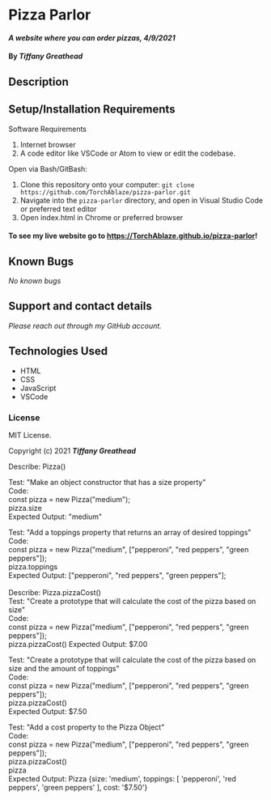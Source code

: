 # Pizza Parlor

#### _A website where you can order pizzas, 4/9/2021_

#### By _**Tiffany Greathead**_

## Description

## Setup/Installation Requirements

Software Requirements

1. Internet browser
2. A code editor like VSCode or Atom to view or edit the codebase.

Open via Bash/GitBash:

1. Clone this repository onto your computer:
   `git clone https://github.com/TorchAblaze/pizza-parlor.git`
2. Navigate into the `pizza-parlor` directory, and open in Visual Studio Code or preferred text editor
3. Open index.html in Chrome or preferred browser

#### To see my live website go to https://TorchAblaze.github.io/pizza-parlor!

## Known Bugs

_No known bugs_

## Support and contact details

_Please reach out through my GitHub account._

## Technologies Used

- HTML
- CSS
- JavaScript
- VSCode

### License

MIT License.

Copyright (c) 2021 **_Tiffany Greathead_**

Describe: Pizza()

Test: "Make an object constructor that has a size property" \
Code:\
const pizza = new Pizza("medium"); \
pizza.size \
Expected Output: "medium"

Test: "Add a toppings property that returns an array of desired toppings"\
Code:\
const pizza = new Pizza("medium", ["pepperoni", "red peppers", "green peppers"]);\
pizza.toppings\
Expected Output: ["pepperoni", "red peppers", "green peppers"];
\
\
Describe: Pizza.pizzaCost()\
Test: "Create a prototype that will calculate the cost of the pizza based on size"\
Code:\
const pizza = new Pizza("medium", ["pepperoni", "red peppers", "green peppers"]);\
pizza.pizzaCost()
Expected Output: $7.00

Test: "Create a prototype that will calculate the cost of the pizza based on size and the amount of toppings"\
Code:\
const pizza = new Pizza("medium", ["pepperoni", "red peppers", "green peppers"]);\
pizza.pizzaCost()\
Expected Output: $7.50

Test: "Add a cost property to the Pizza Object"\
Code:\
const pizza = new Pizza("medium", ["pepperoni", "red peppers", "green peppers"]);\
pizza.pizzaCost()\
pizza\
Expected Output: Pizza {size: 'medium', toppings: [ 'pepperoni', 'red peppers', 'green peppers' ], cost: '$7.50'}
